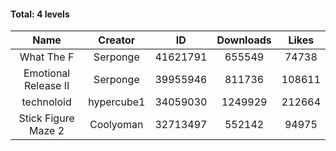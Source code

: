#### Total: 4 levels

| Name | Creator | ID | Downloads | Likes |
|:---:|:---:|:---:|:---:|:---:|
| What The F | Serponge | 41621791 | 655549 | 74738
| Emotional Release II | Serponge | 39955946 | 811736 | 108611
| technoloid | hypercube1 | 34059030 | 1249929 | 212664
| Stick Figure Maze 2 | Coolyoman | 32713497 | 552142 | 94975
